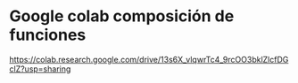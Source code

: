 # Google colab composición de funciones

https://colab.research.google.com/drive/13s6X_vlqwrTc4_9rcOO3bklZlcfDGclZ?usp=sharing